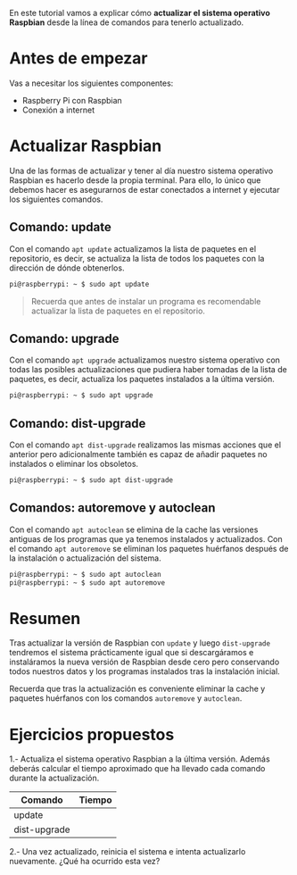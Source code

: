 En este tutorial vamos a explicar cómo **actualizar el sistema operativo Raspbian** desde la línea de comandos para tenerlo actualizado.

# Antes de empezar

Vas a necesitar los siguientes componentes:

- Raspberry Pi con Raspbian
- Conexión a internet

# Actualizar Raspbian

Una de las formas de actualizar y tener al día nuestro sistema operativo Raspbian es hacerlo desde la propia terminal. Para ello, lo único que debemos hacer es asegurarnos de estar conectados a internet y ejecutar los siguientes comandos.

## Comando: update

Con el comando `apt update` actualizamos la lista de paquetes en el repositorio, es decir, se actualiza la lista de todos los paquetes con la dirección de dónde obtenerlos.

```sh
pi@raspberrypi: ~ $ sudo apt update
```

> Recuerda que antes de instalar un programa es recomendable actualizar la lista de paquetes en el repositorio.

## Comando: upgrade

Con el comando `apt upgrade` actualizamos nuestro sistema operativo con todas las posibles actualizaciones que pudiera haber tomadas de la lista de paquetes, es decir, actualiza los paquetes instalados a la última versión.

```sh
pi@raspberrypi: ~ $ sudo apt upgrade
```

## Comando: dist-upgrade

Con el comando `apt dist-upgrade` realizamos las mismas acciones que el anterior pero adicionalmente también es capaz de añadir paquetes no instalados o eliminar los obsoletos.

```sh
pi@raspberrypi: ~ $ sudo apt dist-upgrade
```

## Comandos: autoremove y autoclean

Con el comando `apt autoclean` se elimina de la cache las versiones antiguas de los programas que ya tenemos instalados y actualizados. Con el comando `apt autoremove` se eliminan los paquetes huérfanos después de la instalación o actualización del sistema.

```sh
pi@raspberrypi: ~ $ sudo apt autoclean
pi@raspberrypi: ~ $ sudo apt autoremove
```

# Resumen

Tras actualizar la versión de Raspbian con `update` y luego `dist-upgrade` tendremos el sistema prácticamente igual que si descargáramos e instaláramos la nueva versión de Raspbian desde cero pero conservando todos nuestros datos y los programas instalados tras la instalación inicial.

Recuerda que tras la actualización es conveniente eliminar la cache y paquetes huérfanos con los comandos `autoremove` y `autoclean`.

# Ejercicios propuestos

1.- Actualiza el sistema operativo Raspbian a la última versión. Además deberás calcular el tiempo aproximado que ha llevado cada comando durante la actualización.

| Comando      | Tiempo |
| ------------ | ------ |
| update       |        |
| dist-upgrade |        |


2.- Una vez actualizado, reinicia el sistema e intenta actualizarlo nuevamente. ¿Qué ha ocurrido esta vez?
